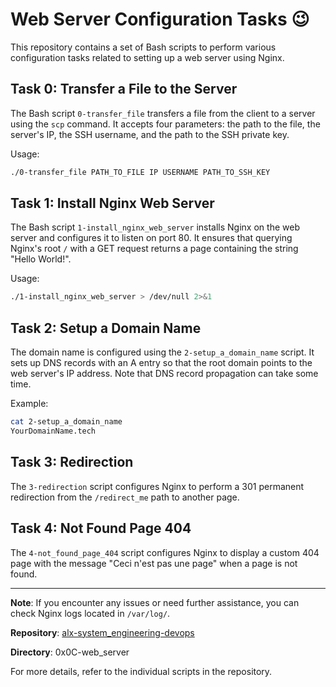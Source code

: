 # Web Server Configuration Tasks :wink:

This repository contains a set of Bash scripts to perform various configuration tasks related to setting up a web server using Nginx.

## Task 0: Transfer a File to the Server

The Bash script `0-transfer_file` transfers a file from the client to a server using the `scp` command. It accepts four parameters: the path to the file, the server's IP, the SSH username, and the path to the SSH private key.

Usage:
```bash
./0-transfer_file PATH_TO_FILE IP USERNAME PATH_TO_SSH_KEY
```

## Task 1: Install Nginx Web Server

The Bash script `1-install_nginx_web_server` installs Nginx on the web server and configures it to listen on port 80. It ensures that querying Nginx's root `/` with a GET request returns a page containing the string "Hello World!".

Usage:
```bash
./1-install_nginx_web_server > /dev/null 2>&1
```

## Task 2: Setup a Domain Name

The domain name is configured using the `2-setup_a_domain_name` script. It sets up DNS records with an A entry so that the root domain points to the web server's IP address. Note that DNS record propagation can take some time.

Example:
```bash
cat 2-setup_a_domain_name
YourDomainName.tech
```

## Task 3: Redirection

The `3-redirection` script configures Nginx to perform a 301 permanent redirection from the `/redirect_me` path to another page.

## Task 4: Not Found Page 404

The `4-not_found_page_404` script configures Nginx to display a custom 404 page with the message "Ceci n'est pas une page" when a page is not found.

---

**Note**: If you encounter any issues or need further assistance, you can check Nginx logs located in `/var/log/`.

**Repository**: [alx-system_engineering-devops](https://github.com/your-username/alx-system_engineering-devops)

**Directory**: 0x0C-web_server

For more details, refer to the individual scripts in the repository.
